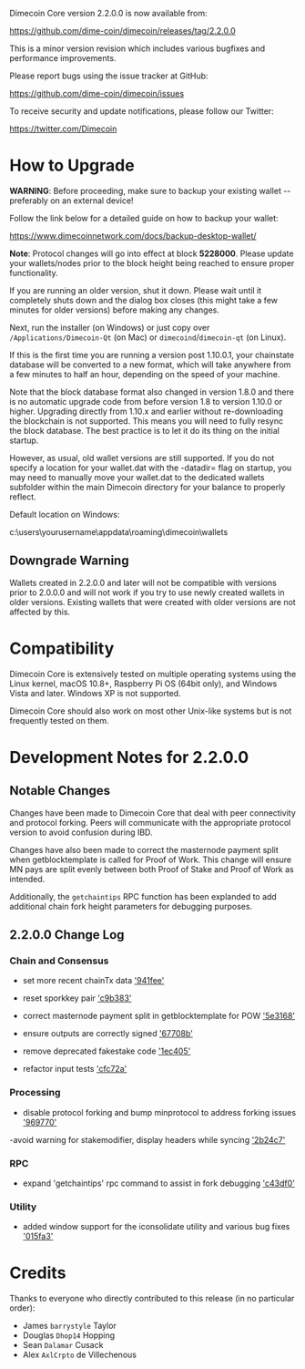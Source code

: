 Dimecoin Core version 2.2.0.0 is now available from:

  <https://github.com/dime-coin/dimecoin/releases/tag/2.2.0.0>

This is a minor version revision which includes various bugfixes and performance improvements.

Please report bugs using the issue tracker at GitHub:

  <https://github.com/dime-coin/dimecoin/issues>

To receive security and update notifications, please follow our Twitter:

  <https://twitter.com/Dimecoin>

**How to Upgrade**
==============

**WARNING**: Before proceeding, make sure to backup your existing wallet -- preferably on an external device!

Follow the link below for a detailed guide on how to backup your wallet: 

  <https://www.dimecoinnetwork.com/docs/backup-desktop-wallet/>

**Note**: Protocol changes will go into effect at block **5228000**. Please update your wallets/nodes prior to the block height being reached to ensure proper functionality. 

If you are running an older version, shut it down. Please wait until it completely shuts down and the dialog box closes (this might take a few minutes for older versions) before making any changes. 

Next, run the installer (on Windows) or just copy over `/Applications/Dimecoin-Qt` (on Mac)
or `dimecoind`/`dimecoin-qt` (on Linux).

If this is the first time you are running a version post 1.10.0.1, your chainstate database will be converted to a new format, which will take anywhere from a few minutes to half an hour, depending on the speed of your machine. 

Note that the block database format also changed in version 1.8.0 and there is no automatic upgrade code from before version 1.8 to version 1.10.0 or higher. Upgrading directly from 1.10.x and earlier without re-downloading the blockchain is not supported. This means you will need to fully resync the block database. The best practice is to let it do its thing on the initial startup. 

However, as usual, old wallet versions are still supported. If you do not specify a location for your wallet.dat with the -datadir= flag on startup, you may need to manually move your wallet.dat to the dedicated wallets subfolder within the main Dimecoin directory for your balance to properly reflect.

Default location on Windows:

c:\users\yourusername\appdata\roaming\dimecoin\wallets

**Downgrade Warning**
-------------------

Wallets created in 2.2.0.0 and later will not be compatible with versions prior to 2.0.0.0 and will not work if you try to use newly created wallets in older versions. Existing wallets that were created with older versions are not affected by this. 

**Compatibility**
==============

Dimecoin Core is extensively tested on multiple operating systems using the Linux kernel, macOS 10.8+, Raspberry Pi OS (64bit only), 
and Windows Vista and later. Windows XP is not supported.

Dimecoin Core should also work on most other Unix-like systems but is not frequently tested on them.

Development Notes for 2.2.0.0
================

**Notable Changes**
---------------------

Changes have been made to Dimecoin Core that deal with peer connectivity and protocol forking. Peers will communicate with the appropriate protocol version to avoid confusion during IBD. 

Changes have also been made to correct the masternode payment split when getblocktemplate is called for Proof of Work. This change will ensure MN pays are split evenly between both Proof of Stake and Proof of Work as intended. 

Additionally, the `getchaintips` RPC function has been explanded to add additional chain fork height parameters for debugging purposes. 

2.2.0.0 Change Log
------------------

### Chain and Consensus

- set more recent chainTx data ['941fee'](https://github.com/dime-coin/dimecoin/commit/941f4ee0f9f7f37728deb03b846ca1d13426f33f)

- reset sporkkey pair ['c9b383'](https://github.com/dime-coin/dimecoin/commit/c9b3835ffeb8e2633161eda363b035e561908d16)

- correct masternode payment split in getblocktemplate for POW  ['5e3168'](https://github.com/dime-coin/dimecoin/commit/5e316859cb84215b65f786ca006ea56d1988a986)

- ensure outputs are correctly signed ['67708b'](https://github.com/dime-coin/dimecoin/commit/67708b444b02b5b2102b842c8c02720e7f76d688)

- remove deprecated fakestake code ['1ec405'](https://github.com/dime-coin/dimecoin/commit/1ec405c9d1a397c7d2813867923de093c0d30d93)

- refactor input tests ['cfc72a'](https://github.com/dime-coin/dimecoin/commit/cfc72a3e01d61f1e91fc8b816abf16f14c2ea88b)

### Processing

- disable protocol forking and bump minprotocol to address forking issues ['969770'](https://github.com/dime-coin/dimecoin/commit/969770616ddf8dc0e14c89c99cc73ddfc8c6f068)

-avoid warning for stakemodifier, display headers while syncing ['2b24c7'](https://github.com/dime-coin/dimecoin/commit/2b24c7c522cadc74745d57f674f995416b7fde54)

### RPC

- expand 'getchaintips' rpc command to assist in fork debugging ['c43df0'](https://github.com/dime-coin/dimecoin/commit/c43df06907575a8ac6b9294ee944eab3f95e9cf8)

### Utility

- added window support for the iconsolidate utility and various bug fixes ['015fa3'](https://github.com/dime-coin/dimecoin/commit/015fa39c42085242b83887d0e7985dcb0dd9bcb0)

Credits
=======

Thanks to everyone who directly contributed to this release (in no particular order):

- James `barrystyle` Taylor
- Douglas `Dhop14` Hopping
- Sean `Dalamar` Cusack
- Alex `AxlCrpto` de Villechenous
